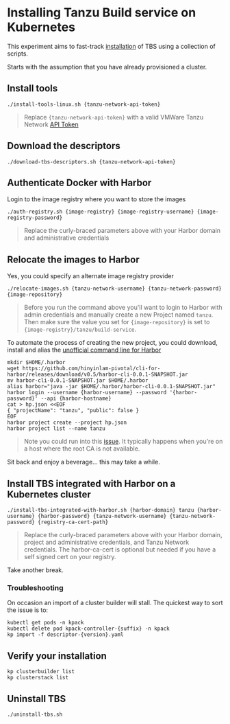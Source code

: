 # Installing Tanzu Build service on Kubernetes

This experiment aims to fast-track [installation](https://docs.vmware.com/en/Tanzu-Build-Service/1.3/vmware-tanzu-build-service-v13/GUID-installing.html) of TBS using a collection of scripts.

Starts with the assumption that you have already provisioned a cluster.

## Install tools

```
./install-tools-linux.sh {tanzu-network-api-token}
```
> Replace `{tanzu-network-api-token}` with a valid VMWare Tanzu Network [API Token](https://network.pivotal.io/users/dashboard/edit-profile)

## Download the descriptors

```
./download-tbs-descriptors.sh {tanzu-network-api-token}
```

## Authenticate Docker with Harbor

Login to the image registry where you want to store the images

```
./auth-registry.sh {image-registry} {image-registry-username} {image-registry-password}
```
> Replace the curly-braced parameters above with your Harbor domain and administrative credentials

## Relocate the images to Harbor

Yes, you could specify an alternate image registry provider

```
./relocate-images.sh {tanzu-network-username} {tanzu-network-password} {image-repository}
```

> Before you run the command above you'll want to login to Harbor with admin credentials and manually create a new Project named `tanzu`.  Then make sure the value you set for `{image-repository}` is set to `{image-registry}/tanzu/build-service`.

To automate the process of creating the new project, you could download, install and alias the [unofficial command line for Harbor](https://github.com/hinyinlam/cli-for-harbor)

```
mkdir $HOME/.harbor
wget https://github.com/hinyinlam-pivotal/cli-for-harbor/releases/download/v0.5/harbor-cli-0.0.1-SNAPSHOT.jar
mv harbor-cli-0.0.1-SNAPSHOT.jar $HOME/.harbor
alias harbor="java -jar $HOME/.harbor/harbor-cli-0.0.1-SNAPSHOT.jar"
harbor login --username {harbor-username} --password '{harbor-password}' --api {harbor-hostname}
cat > hp.json <<EOF
{ "projectName": "tanzu", "public": false }
EOF
harbor project create --project hp.json
harbor project list --name tanzu
```
> Note you could run into this [issue](https://github.com/hinyinlam/cli-for-harbor/issues/2).  It typically happens when you're on a host where the root CA is not available.



Sit back and enjoy a beverage... this may take a while.

## Install TBS integrated with Harbor on a Kubernetes cluster

```
./install-tbs-integrated-with-harbor.sh {harbor-domain} tanzu {harbor-username} {harbor-password} {tanzu-network-username} {tanzu-network-password} {registry-ca-cert-path}
```
> Replace the curly-braced parameters above with your Harbor domain, project and administrative credentials, and Tanzu Network credentials.  The harbor-ca-cert is optional but needed if you have a self signed cert on your registry.

Take another break.

### Troubleshooting

On occasion an import of a cluster builder will stall.  The quickest way to sort the issue is to:

```
kubectl get pods -n kpack
kubectl delete pod kpack-controller-{suffix} -n kpack
kp import -f descriptor-{version}.yaml
```

## Verify your installation

```
kp clusterbuilder list
kp clusterstack list
```

## Uninstall TBS

```
./uninstall-tbs.sh
```

